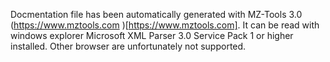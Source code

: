Docmentation file has been automatically generated with MZ-Tools 3.0  (https://www.mztools.com
)[https://www.mztools.com].
It can be read with windows explorer Microsoft XML Parser 3.0 Service Pack 1 or higher installed.
Other browser are unfortunately not supported. 

